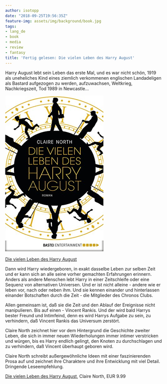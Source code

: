 ```yaml
---
author: isotopp
date: "2018-09-25T19:56:35Z"
feature-img: assets/img/background/book.jpg
tags:
- lang_de
- book
- media
- review
- fantasy
title: 'Fertig gelesen: Die vielen Leben des Harry August'
---
```

Harry August lebt sein Leben das erste Mal, und es war nicht schön, 1919 als uneheliches Kind eines ziemlich verkommenen englischen Landadeligen als Bastard aufgezogen zu werden, aufzuwachsen, Weltkrieg, Nachkriegszeit, Tod 1989 in Newcastle...

[![](/uploads/2018/09/harry-august.jpg)](https://www.amazon.de/Die-vielen-Leben-Harry-August-ebook/dp/B00WUPW6XC)

[Die vielen Leben des Harry August](https://www.amazon.de/Die-vielen-Leben-Harry-August-ebook/dp/B00WUPW6XC)

Dann wird Harry wiedergeboren, in exakt dasselbe Leben zur selben Zeit und er kann sich an alle seine vorher gemachten Erfahrungen erinnern. Anders als andere Menschen lebt Harry in einer Zeitschleife oder eine Sequenz von alternativen Universen. Und er ist nicht alleine - andere wie er leben vor, nach oder neben ihm. Und sie kennen einander und hinterlassen einander Botschaften durch die Zeit - die Mitglieder des Chronos Clubs.

Allen gemeinsam ist, daß sie die Zeit und den Ablauf der Ereignisse nicht manipulieren. Bis auf einen - Vincent Rankis. Und der wird bald Harrys bester Freund und Intimfeind, denn es wird Harrys Aufgabe zu sein, zu verhindern, daß Vincent Rankis das Universum zerstört.

Claire North zeichnet hier vor dem Hintergrund  die Geschichte zweiter Leben, die sich in immer neuen Wiederholungen immer intimer verstricken und würgen, bis es Harry endlich gelingt, den Knoten zu durchschlagen und zu verhindern, daß Vincent überhaupt geboren wird.

Claire North schreibt außergewöhnliche Ideen mit einer faszinierenden Prosa auf und zeichnet ihre Charaktere und ihre Entwicklung mit viel Detail. Dringende Leseempfehlung.

[Die vielen Leben des Harry August](https://www.amazon.de/Die-vielen-Leben-Harry-August-ebook/dp/B00WUPW6XC), Claire North, EUR 9.99
